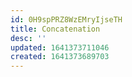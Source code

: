 ```yaml
---
id: 0H9spPRZ8WzEMryIjseTH
title: Concatenation
desc: ''
updated: 1641373711046
created: 1641373689703
---
```


